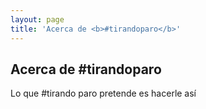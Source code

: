 ```yaml
---
layout: page
title: 'Acerca de <b>#tirandoparo</b>'
---
```

## Acerca de #tirandoparo
Lo que #tirando paro pretende es hacerle así
